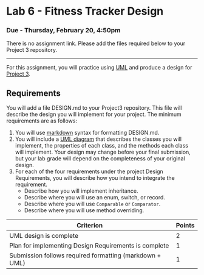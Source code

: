 # Lab 6 - Fitness Tracker Design
### Due - Thursday, February 20, 4:50pm

There is no assignment link. Please add the files required below to your Project
3 repository.

<hr/>

For this assignment, you will practice using
[UML](https://github.com/CS-5004-Spring-2025/Resources?tab=readme-ov-file#uml-design-tools)
and produce a design for [Project 3](https://github.com/CS-5004-Spring-2025/Project3/blob/main/README.md).

## Requirements

You will add a file DESIGN.md to your Project3 repository. This file will
describe the design you will implement for your project. The minimum
requirements are as follows:

1. You will use [markdown](https://www.markdownguide.org/) syntax for formatting
   DESIGN.md.
2. You will include a [UML diagram](https://github.com/CS-5004-Spring-2025/Resources?tab=readme-ov-file#uml-design-tools) that describes the classes you will implement, the
   properties of each class, and the methods each class will implement. Your
   design may change before your final submission, but your lab grade will
   depend on the completeness of your original design.
3. For each of the four requirements under the project Design Requirements, you
   will describe how you intend to integrate the requirement.
   - Describe how you will implement inheritance.
   - Describe where you will use an enum, switch, or record.
   - Describe where you will use `Comparable` or `Comparator`.
   - Describe where you will use method overriding.


| Criterion                                 | Points | 
|-------------------------------------------|--------|
| UML design is complete              | 2      |
| Plan for implementing Design Requirements is complete  | 1      |
| Submission follows required formatting (markdown + UML) | 1      |
